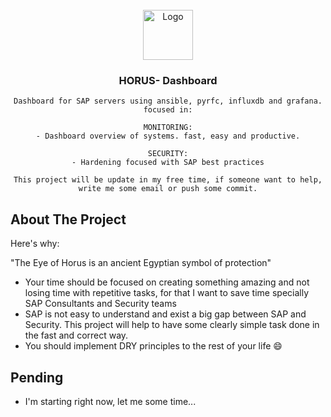 <!-- PROJECT INFO -->
<br />
<div align="center">
  <a href="https://github.com/limbail/horus/blob/horus/images/horuseye.png">
    <img src="images/logo.png" alt="Logo" width="80" height="80">
  </a>

  <h3 align="center">HORUS- Dashboard</h3>

  <p align="center">
  
    Dashboard for SAP servers using ansible, pyrfc, influxdb and grafana. focused in:
    
    MONITORING:
    - Dashboard overview of systems. fast, easy and productive.
    
    SECURITY:
    - Hardening focused with SAP best practices

    This project will be update in my free time, if someone want to help, write me some email or push some commit.
  </p>
</div>

<!-- ABOUT THE PROJECT -->
## About The Project

Here's why:

"The Eye of Horus is an ancient Egyptian symbol of protection"

* Your time should be focused on creating something amazing and not losing time with repetitive tasks, for that I want to save time specially SAP Consultants and Security teams
* SAP is not easy to understand and exist a big gap between SAP and Security. This project will help to have some clearly simple task done in the fast and correct way.
* You should implement DRY principles to the rest of your life :smile:

<!-- ABOUT THE PROJECT -->
## Pending

* I'm starting right now, let me some time...
